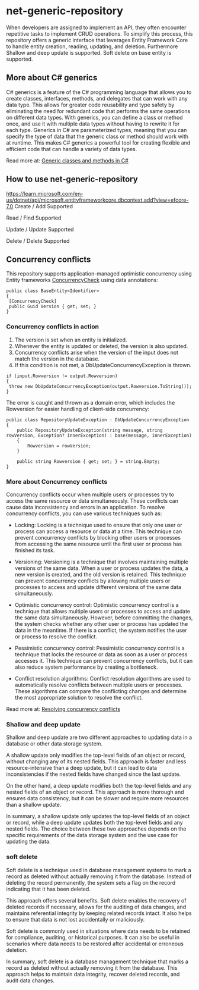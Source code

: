 # net-generic-repository

When developers are assigned to implement an API, they often encounter repetitive tasks to implement CRUD operations. To simplify this process, this repository offers a generic interface that leverages Entity Framework Core to handle entity creation, reading, updating, and deletion. Furthermore Shallow and deep update is supported. Soft delete on base entity is supported.

## More about C# generics

C# generics is a feature of the C# programming language that allows you to create classes, interfaces, methods, and delegates that can work with any data type. This allows for greater code reusability and type safety by eliminating the need for redundant code that performs the same operations on different data types. With generics, you can define a class or method once, and use it with multiple data types without having to rewrite it for each type. Generics in C# are parameterized types, meaning that you can specify the type of data that the generic class or method should work with at runtime. This makes C# generics a powerful tool for creating flexible and efficient code that can handle a variety of data types.

Read more at: [Generic classes and methods in C#](https://learn.microsoft.com/en-us/dotnet/csharp/fundamentals/types/generics)

## How to use net-generic-repository

<https://learn.microsoft.com/en-us/dotnet/api/microsoft.entityframeworkcore.dbcontext.add?view=efcore-7.0>
Create / Add Supported

Read / Find Supported

Update / Update Supported

Delete / Delete Supported

## Concurrency conflicts

This repository supports application-managed optimistic concurrency using Entity frameworks [ConcurrencyCheck](https://learn.microsoft.com/en-us/ef/core/saving/concurrency?tabs=data-annotations#application-managed-concurrency-tokens)
using data annotations:

```
public class BaseEntity<Identifier>
{
 [ConcurrencyCheck]
 public Guid Version { get; set; }
}
```

### Concurrency conflicts in action

1. The version is set when an entity is initialized.
2. Whenever the entity is updated or deleted, the version is also updated.
3. Concurrency conflicts arise when the version of the input does not match the version in the database.
4. If this condition is not met, a DbUpdateConcurrencyException is thrown.

```
if (input.Rowversion != output.Rowversion)
{
 throw new DbUpdateConcurrencyException(output.Rowversion.ToString());
}
```

The error is caught and thrown as a domain error, which includes the Rowversion for easier handling of client-side concurrency:

```
public class RepositoryUpdateException : DbUpdateConcurrencyException
{
    public RepositoryUpdateException(string message, string rowVersion, Exception? innerException) : base(message, innerException)
    {
        Rowversion = rowVersion;
    }

    public string Rowversion { get; set; } = string.Empty;
}
```

### More about Concurrency conflicts

Concurrency conflicts occur when multiple users or processes try to access the same resource or data simultaneously. These conflicts can cause data inconsistency and errors in an application. To resolve concurrency conflicts, you can use various techniques such as:

* Locking: Locking is a technique used to ensure that only one user or process can access a resource or data at a time. This technique can prevent concurrency conflicts by blocking other users or processes from accessing the same resource until the first user or process has finished its task.

* Versioning: Versioning is a technique that involves maintaining multiple versions of the same data. When a user or process updates the data, a new version is created, and the old version is retained. This technique can prevent concurrency conflicts by allowing multiple users or processes to access and update different versions of the same data simultaneously.

* Optimistic concurrency control: Optimistic concurrency control is a technique that allows multiple users or processes to access and update the same data simultaneously. However, before committing the changes, the system checks whether any other user or process has updated the data in the meantime. If there is a conflict, the system notifies the user or process to resolve the conflict.

* Pessimistic concurrency control: Pessimistic concurrency control is a technique that locks the resource or data as soon as a user or process accesses it. This technique can prevent concurrency conflicts, but it can also reduce system performance by creating a bottleneck.

* Conflict resolution algorithms: Conflict resolution algorithms are used to automatically resolve conflicts between multiple users or processes. These algorithms can compare the conflicting changes and determine the most appropriate solution to resolve the conflict.

Read more at: [Resolving concurrency conflicts](https://learn.microsoft.com/en-us/ef/core/saving/concurrency?tabs=data-annotations#resolving-concurrency-conflicts)

### Shallow and deep update

Shallow and deep update are two different approaches to updating data in a database or other data storage system.

A shallow update only modifies the top-level fields of an object or record, without changing any of its nested fields. This approach is faster and less resource-intensive than a deep update, but it can lead to data inconsistencies if the nested fields have changed since the last update.

On the other hand, a deep update modifies both the top-level fields and any nested fields of an object or record. This approach is more thorough and ensures data consistency, but it can be slower and require more resources than a shallow update.

In summary, a shallow update only updates the top-level fields of an object or record, while a deep update updates both the top-level fields and any nested fields. The choice between these two approaches depends on the specific requirements of the data storage system and the use case for updating the data.

### soft delete

Soft delete is a technique used in database management systems to mark a record as deleted without actually removing it from the database. Instead of deleting the record permanently, the system sets a flag on the record indicating that it has been deleted.

This approach offers several benefits. Soft delete enables the recovery of deleted records if necessary, allows for the auditing of data changes, and maintains referential integrity by keeping related records intact. It also helps to ensure that data is not lost accidentally or maliciously.

Soft delete is commonly used in situations where data needs to be retained for compliance, auditing, or historical purposes. It can also be useful in scenarios where data needs to be restored after accidental or erroneous deletion.

In summary, soft delete is a database management technique that marks a record as deleted without actually removing it from the database. This approach helps to maintain data integrity, recover deleted records, and audit data changes.
